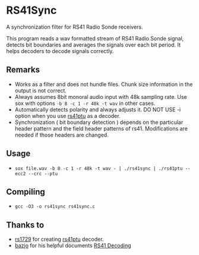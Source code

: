 # RS41Sync
A synchronization filter for RS41 Radio Sonde receivers.

This program reads a wav formatted stream of RS41 Radio Sonde signal, detects bit boundaries and averages the signals over each bit period. It helps decoders to decode signals correctly.

## Remarks
- Works as a filter and does not hundle files. Chunk size information in the output is not correct.
- Always assumes 8bit monoral audio input with 48k sampling rate. Use sox with options `-b 8 -c 1 -r 48k -t wav` in other cases.
- Automatically detects polarity and always adjusts it. DO NOT USE -i option when you use [rs41ptu](https://github.com/rs1729/RS/tree/master/rs41) as a decoder.
- Synchronization ( bit boundary detection ) depends on the particular header pattern and the field header patterns of rs41. Modifications are needed if those headers are changed.

## Usage
- `sox file.wav -b 8 -c 1 -r 48k -t wav - | ./rs41sync | ./rs41ptu --ecc2 --crc --ptu`

## Compiling
- `gcc -O3 -o rs41sync rs41sync.c`

## Thanks to
- [rs1729](https://github.com/rs1729) for creating [rs41ptu](https://github.com/rs1729/RS/tree/master/rs41) decoder.
- [bazjo](https://github.com/bazjo) for his helpful documents [RS41 Decoding](https://github.com/bazjo/RS41_Decoding)
